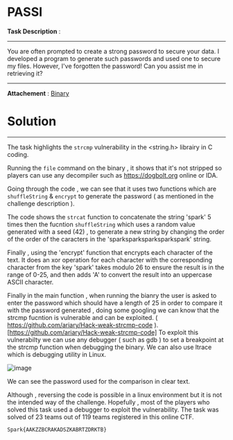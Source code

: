 # PASSI

**Task Description** :  
____________________________________________________________________________________________________________

You are often prompted to create a strong password to secure your data. I developed a program to generate such passwords and used one to secure my files. However, I've forgotten the password! Can you assist me in retrieving it?
____________________________________________________________________________________________________________

**Attachement** : [Binary](WELCOME) 

# Solution 
____________________________________________________________________________________________________________
The task highlights the `strcmp` vulnerability in the <string.h> librairy in C coding. 

Running the `file` command on the binary , it shows that it's not stripped so players can use any decompiler such as https://dogbolt.org online or IDA. 

Going through the code , we can see that it uses two functions which are `shuffleString` & `encrypt` to generate the password ( as mentioned in the challenge description ).



The code shows the `strcat` function to concatenate the string 'spark' 5 times then the fucntion ``shuffleString`` which uses a random value generated with a seed (42) , to generate a new string by changing the order of the order of the caracters in the 'sparksparksparksparkspark' string.

Finally , using the 'encrypt' function that encrypts each character of the text. It does an xor operation for each character with the corresponding character from the key 'spark'  takes modulo 26 to ensure the result is in the range of 0-25, and then adds 'A' to convert the result into an uppercase ASCII character.

Finally in the main function , when running the bianry the user is asked to enter the password which should have a length of 25 in order to compare it with the password generated , doing some googling we can know that the strcmp fucntion is vulnerable and can be exploited. ( https://github.com/ariary/Hack-weak-strcmp-code ). [https://github.com/ariary/Hack-weak-strcmp-code]
To exploit this vulnerabilty we can use any debugger ( such as gdb ) to set a breakpoint at the strcmp function when debugging the binary.
We can also use ltrace which is debugging utility in Linux.

![image](https://github.com/Garroura/Writeups/assets/164345052/ff1a1bf8-3d77-4479-a1bd-30f233ea0008)


We can see the password used for the comparison in clear text. 

Although , reversing the code is possible in a linux environment but it is not the intended way of the challenge. Hopefully , most of the players who solved this task used a debugger to exploit the vulnerability.
The task was solved of 23 teams out of 119 teams registered in this online CTF.
 
    Spark{AAKZZBCRAKADSZKABRTZDRKTB}
